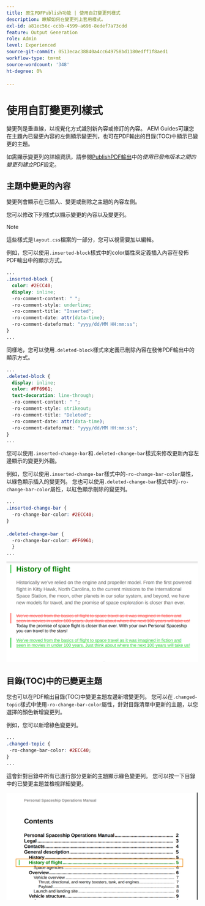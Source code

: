 ```yaml
---
title: 原生PDFPublish功能 | 使用自訂變更列樣式
description: 瞭解如何在變更列上套用樣式。
exl-id: a81ec56c-ccbb-4599-a696-8edef7a73cdd
feature: Output Generation
role: Admin
level: Experienced
source-git-commit: 0513ecac38840a4cc649758bd1180edff1f8aed1
workflow-type: tm+mt
source-wordcount: '348'
ht-degree: 0%

---
```


# 使用自訂變更列樣式

變更列是垂直線，以視覺化方式識別新內容或修訂的內容。 AEM Guides可讓您在主題內已變更內容的左側顯示變更列，也可在PDF輸出的目錄(TOC)中顯示已變更的主題。

如需顯示變更列的詳細資訊，請參閱[PublishPDF輸出](../web-editor/native-pdf-web-editor.md)中的&#x200B;*使用已發佈版本之間的變更列建立PDF*&#x200B;設定。

## 主題中變更的內容

變更列會顯示在已插入、變更或刪除之主題的內容左側。

您可以修改下列樣式以顯示變更的內容以及變更列。


>[!NOTE]
>
>這些樣式是`layout.css`檔案的一部分，您可以視需要加以編輯。

例如，您可以使用`.inserted-block`樣式中的color屬性來定義插入內容在發佈PDF輸出中的顯示方式。


```css
...
.inserted-block { 
  color: #2ECC40; 
  display: inline; 
  -ro-comment-content: " "; 
  -ro-comment-style: underline; 
  -ro-comment-title: "Inserted"; 
  -ro-comment-date: attr(data-time); 
  -ro-comment-dateformat: "yyyy/dd/MM HH:mm:ss"; 
} 
...
```

同樣地，您可以使用`.deleted-block`樣式來定義已刪除內容在發佈PDF輸出中的顯示方式。

```css
...
.deleted-block { 
  display: inline; 
  color: #FF6961; 
  text-decoration: line-through; 
  -ro-comment-content: " "; 
  -ro-comment-style: strikeout; 
  -ro-comment-title: "Deleted"; 
  -ro-comment-date: attr(data-time); 
  -ro-comment-dateformat: "yyyy/dd/MM HH:mm:ss"; 
} 
...
```

您可以使用`.inserted-change-bar`和`.deleted-change-bar`樣式來修改更新內容左邊顯示的變更列外觀。

例如，您可以使用`.inserted-change-bar`樣式中的`-ro-change-bar-color`屬性，以綠色顯示插入的變更列。 您也可以使用`.deleted-change-bar`樣式中的`-ro-change-bar-color`屬性，以紅色顯示刪除的變更列。

```css
...
.inserted-change-bar { 
  -ro-change-bar-color: #2ECC40; 
} 

.deleted-change-bar { 
  -ro-change-bar-color: #FF6961; 
  } 
...
```

<img src="./assets/changed-bar-content.png" alt="變更的列主題內容" width="500">

## 目錄(TOC)中的已變更主題

您也可以在PDF輸出目錄(TOC)中變更主題左邊新增變更列。 您可以在`.changed-topic`樣式中使用`-ro-change-bar-color`屬性，針對目錄清單中更新的主題，以您選擇的顏色新增變更列。

例如，您可以新增綠色變更列。

```css
...
.changed-topic { 
 -ro-change-bar-color: #2ECC40; 
}  
...
```


這會針對目錄中所有已進行部分更新的主題顯示綠色變更列。 您可以按一下目錄中的已變更主題並檢視詳細變更。

<img src="./assets/changed-bar-TOC.png" alt="變更的列目錄" width="500">
